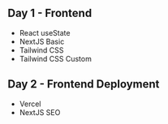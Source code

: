## Day 1 - Frontend

- React useState
- NextJS Basic
- Tailwind CSS
- Tailwind CSS Custom

## Day 2 - Frontend Deployment

- Vercel
- NextJS SEO
